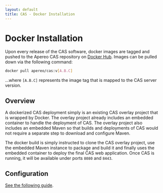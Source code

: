 ```yaml
---
layout: default
title: CAS - Docker Installation
---
```


# Docker Installation

Upon every release of the CAS software, docker images are tagged and pushed
to the Apereo CAS repository on [Docker Hub](https://hub.docker.com/r/apereo/cas/).
Images can be pulled down via the following command:

```bash
docker pull apereo/cas:v[A.B.C]
```

...where `[A.B.C]` represents the image tag that is mapped to the CAS server version.

## Overview

A dockerized CAS deployment simply is an existing CAS overlay project that is wrapped by Docker.
The overlay project already includes an embedded container to handle the deployment of CAS. 
The overlay project also includes an embedded Maven so that builds and deployments of CAS 
would not require a separate step to download and configure Maven. 

The docker build is simply instructed to clone the CAS overlay project, use the embedded Maven
instance to package and build it and finally uses the embedded container to deploy the final
CAS web application. Once CAS is running, it will be available under ports `8080` and `8443`.

## Configuration

[See the following guide](https://github.com/apereo/cas-webapp-docker).
